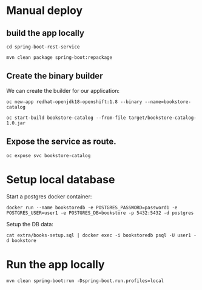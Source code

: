 # Manual deploy


## build the app locally

```
cd spring-boot-rest-service
```

```
mvn clean package spring-boot:repackage
```

## Create the binary builder

We can create the builder for our application:

```
oc new-app redhat-openjdk18-openshift:1.8 --binary --name=bookstore-catalog
```

```
oc start-build bookstore-catalog --from-file target/bookstore-catalog-1.0.jar
```

## Expose the service as route.

```
oc expose svc bookstore-catalog
```

# Setup local database
                                  
Start a postgres docker container:

```docker run --name bookstoredb -e POSTGRES_PASSWORD=password1 -e POSTGRES_USER=user1 -e POSTGRES_DB=bookstore -p 5432:5432 -d postgres```

Setup the DB data:

```cat extra/books-setup.sql | docker exec -i bookstoredb psql -U user1 -d bookstore```

# Run the app locally

```mvn clean spring-boot:run -Dspring-boot.run.profiles=local```
